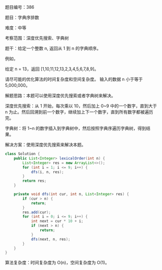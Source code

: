 题目编号：386

题目：字典序排数

难度：中等

考察范围：深度优先搜索、字典树

题干：给定一个整数 n, 返回从 1 到 n 的字典顺序。

例如，

给定 n = 13，返回 [1,10,11,12,13,2,3,4,5,6,7,8,9]。

请尽可能的优化算法的时间复杂度和空间复杂度。 输入的数据 n 小于等于 5,000,000。

解题思路：本题可以使用深度优先搜索或者字典树来解决。

深度优先搜索：从 1 开始，每次乘以 10，然后加上 0~9 中的一个数字，直到大于 n 为止。然后回溯到前一个数字，继续加上下一个数字，直到所有数字都被遍历完。

字典树：将 1~n 的数字插入到字典树中，然后按照字典序遍历字典树，得到结果。

解决方案：使用深度优先搜索来解决本题。

```java
class Solution {
    public List<Integer> lexicalOrder(int n) {
        List<Integer> res = new ArrayList<>();
        for (int i = 1; i <= 9; i++) {
            dfs(i, n, res);
        }
        return res;
    }

    private void dfs(int cur, int n, List<Integer> res) {
        if (cur > n) {
            return;
        }
        res.add(cur);
        for (int i = 0; i <= 9; i++) {
            int next = cur * 10 + i;
            if (next > n) {
                return;
            }
            dfs(next, n, res);
        }
    }
}
```

算法复杂度：时间复杂度为 O(n)，空间复杂度为 O(1)。